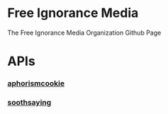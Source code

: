 # Free Ignorance Media

The Free Ignorance Media Organization Github Page

# APIs 

### [aphorismcookie](https://github.com/free-ignorance/aphorismcookie)

### [soothsaying](https://github.com/free-ignorance/soothsaying)

